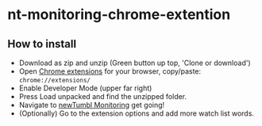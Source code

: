 # nt-monitoring-chrome-extention
## How to install
* Download as zip and unzip (Green button up top, 'Clone or download')
* Open [Chrome extensions](chrome://extensions/) for your browser, copy/paste: `chrome://extensions/`
* Enable Developer Mode (upper far right)
* Press Load unpacked and find the unzipped folder.
* Navigate to [newTumbl Monitoring](https://newtumbl.com/monitor) get going!
* (Optionally) Go to the extension options and add more watch list words.
